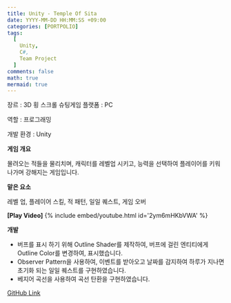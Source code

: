 ```yaml
---
title: Unity - Temple Of Sita
date: YYYY-MM-DD HH:MM:SS +09:00
categories: [PORTPOLIO]
tags:
  [
    Unity,
    C#,
    Team Project
  ]
comments: false
math: true
mermaid: true
---
```


장르 : 3D 횡 스크롤 슈팅게임
플랫폼 : PC

역할 : 프로그래밍

개발 환경 : Unity

**게임 개요**

몰려오는 적들을 물리치며, 캐릭터를 레벨업 시키고, 능력을 선택하여
플레이어를 키워 나가며 강해지는 게임입니다.

**맡은 요소**

레벨 업, 플레이어 스킬, 적 패턴, 일일 퀘스트, 게임 오버  

**[Play Video]**
{% include embed/youtube.html id='2ym6mHKbVWA' %}

**개발**

<ul>
    <li>버프를 표시 하기 위해 Outline Shader를 제작하여, 버프에 걸린 엔티티에게 Outline Color를 변경하여, 표시했습니다.</li>
    <li>Observer Pattern을 사용하여, 이벤트를 받아오고 
		날짜를 감지하여 하루가 지나면 초기화 되는 일일 퀘스트를 구현하였습니다.
	</li>
    <li>베지어 곡선을 사용하여 곡선 탄환을 구현하였습니다.</li>
</ul>

[GitHub Link](https://github.com/miro0325/Temple_Of_Sita) 


